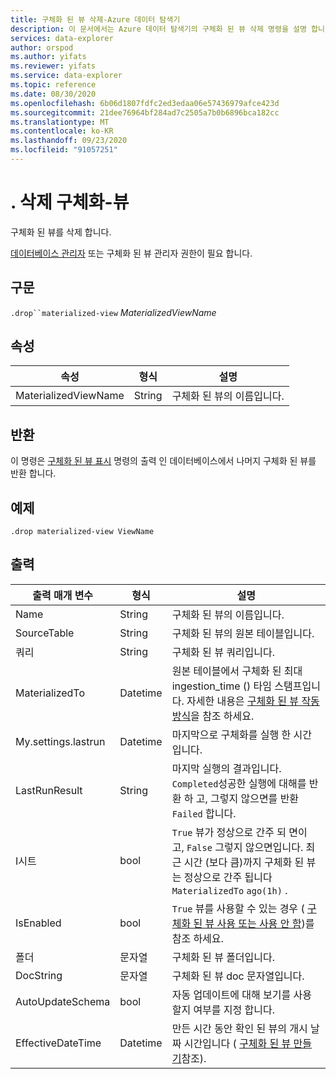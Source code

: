 ```yaml
---
title: 구체화 된 뷰 삭제-Azure 데이터 탐색기
description: 이 문서에서는 Azure 데이터 탐색기의 구체화 된 뷰 삭제 명령을 설명 합니다.
services: data-explorer
author: orspod
ms.author: yifats
ms.reviewer: yifats
ms.service: data-explorer
ms.topic: reference
ms.date: 08/30/2020
ms.openlocfilehash: 6b06d1807fdfc2ed3edaa06e57436979afce423d
ms.sourcegitcommit: 21dee76964bf284ad7c2505a7b0b6896bca182cc
ms.translationtype: MT
ms.contentlocale: ko-KR
ms.lasthandoff: 09/23/2020
ms.locfileid: "91057251"
---
```

# <a name="drop-materialized-view"></a>. 삭제 구체화-뷰 

구체화 된 뷰를 삭제 합니다.

[데이터베이스 관리자](../access-control/role-based-authorization.md) 또는 구체화 된 뷰 관리자 권한이 필요 합니다.

## <a name="syntax"></a>구문

`.drop``materialized-view` *MaterializedViewName*

## <a name="properties"></a>속성

| 속성 | 형식| 설명 |
|----------------|-------|-----|
| MaterializedViewName| String| 구체화 된 뷰의 이름입니다.|

## <a name="returns"></a>반환

이 명령은 [구체화 된 뷰 표시](materialized-view-show-commands.md#show-materialized-view) 명령의 출력 인 데이터베이스에서 나머지 구체화 된 뷰를 반환 합니다.

## <a name="example"></a>예제

```kusto
.drop materialized-view ViewName
```

## <a name="output"></a>출력

|출력 매개 변수 |형식 |설명
|---|---|---|
|Name  |String |구체화 된 뷰의 이름입니다.
|SourceTable|String|구체화 된 뷰의 원본 테이블입니다.
|쿼리|String|구체화 된 뷰 쿼리입니다.
|MaterializedTo|Datetime|원본 테이블에서 구체화 된 최대 ingestion_time () 타임 스탬프입니다. 자세한 내용은 [구체화 된 뷰 작동 방식](materialized-view-overview.md#how-materialized-views-work)을 참조 하세요.
|My.settings.lastrun|Datetime |마지막으로 구체화를 실행 한 시간입니다.
|LastRunResult|String|마지막 실행의 결과입니다. `Completed`성공한 실행에 대해를 반환 하 고, 그렇지 않으면를 반환 `Failed` 합니다.
|I시트|bool|`True` 뷰가 정상으로 간주 되 면이 고, `False` 그렇지 않으면입니다. 최근 시간 (보다 큼)까지 구체화 된 뷰는 정상으로 간주 됩니다 `MaterializedTo` `ago(1h)` .
|IsEnabled|bool|`True` 뷰를 사용할 수 있는 경우 ( [구체화 된 뷰 사용 또는 사용 안 함](materialized-view-enable-disable.md))를 참조 하세요.
|폴더|문자열|구체화 된 뷰 폴더입니다.
|DocString|문자열|구체화 된 뷰 doc 문자열입니다.
|AutoUpdateSchema|bool|자동 업데이트에 대해 보기를 사용할지 여부를 지정 합니다.
|EffectiveDateTime|Datetime|만든 시간 동안 확인 된 뷰의 개시 날짜 시간입니다 ( [구체화 된 뷰 만들기](materialized-view-create.md#create-materialized-view)참조).
